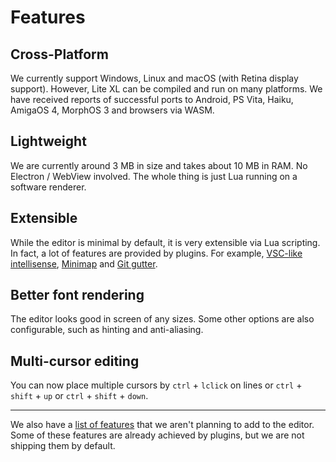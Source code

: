 # Features

## Cross-Platform

We currently support Windows, Linux and macOS (with Retina display support).
However, Lite XL can be compiled and run on many platforms.
We have received reports of successful ports to Android, PS Vita, Haiku,
AmigaOS 4, MorphOS 3 and browsers via WASM.

## Lightweight

We are currently around 3 MB in size and takes about 10 MB in RAM.
No Electron / WebView involved.
The whole thing is just Lua running on a software renderer.

## Extensible

While the editor is minimal by default, it is very extensible via Lua scripting.
In fact, a lot of features are provided by plugins.
For example, [VSC-like intellisense][1], [Minimap][2] and [Git gutter][3].

## Better font rendering

The editor looks good in screen of any sizes.
Some other options are also configurable, such as hinting and anti-aliasing.

## Multi-cursor editing

You can now place multiple cursors by `ctrl` + `lclick` on lines
or `ctrl` + `shift` + `up` or `ctrl` + `shift` + `down`.

---

We also have a [list of features][4] that we aren't planning to add to the editor.
Some of these features are already achieved by plugins, but we are not shipping
them by default.


[1]: https://github.com/lite-xl/lite-xl-lsp
[2]: https://github.com/lite-xl/lite-xl-plugins/blob/master/plugins/minimap.lua?raw=1
[3]: https://github.com/vincens2005/lite-xl-gitdiff-highlight
[4]: /en/about/wontdo